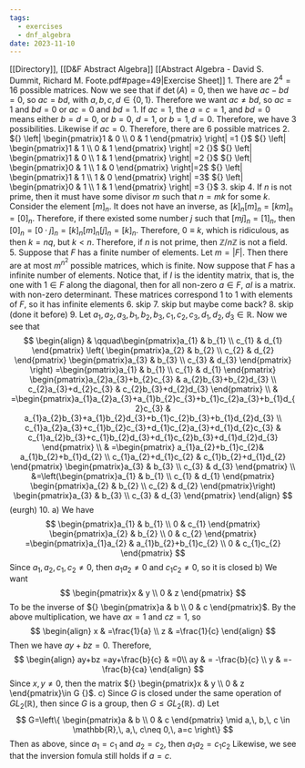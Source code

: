 ```yaml
---
tags:
  - exercises
  - dnf_algebra
date: 2023-11-10
---
```

[[Directory]], [[D&F Abstract Algebra]]
[[Abstract Algebra - David S. Dummit, Richard M. Foote.pdf#page=49|Exercise Sheet]]
1. 
There are ${} 2^{4}=16 {}$ possible matrices. Now we see that if ${} \det(A)=0 {}$, then we have ${} ac-bd=0 {}$, so $ac=bd {}$, with ${} a,\, b,\, c,\, d\in \{ 0,\, 1 \} {}$. Therefore we want ${} ac\neq bd {}$, so ${} ac=1 {}$ and ${} bd=0 {}$ or ${} ac=0 {}$ and ${} bd=1 {}$. If ${} ac=1 {}$, the ${} a=c=1 {}$, and ${} bd=0$ means either ${} b=d=0 {}$, or ${} b=0 {}$, ${} d=1$, or ${} b=1,\, d=0 {}$. Therefore, we have $3$ possibilities. Likewise if ${} ac=0$. Therefore, there are $6 {}$ possible matrices
2. 
${} \left| \begin{pmatrix}1 & 0 \\ 0 & 1 \end{pmatrix}  \right| =1 {}$
${} \left| \begin{pmatrix}1 & 1 \\ 0 & 1 \end{pmatrix}  \right| =2 {}$
${} \left| \begin{pmatrix}1 & 0 \\ 1 & 1 \end{pmatrix}  \right| =2 {}$
${} \left| \begin{pmatrix}0 & 1 \\ 1 & 0 \end{pmatrix}  \right|=2$
${} \left| \begin{pmatrix}1 & 1 \\ 1 & 0 \end{pmatrix}  \right| =3$
${} \left| \begin{pmatrix}0 & 1 \\ 1 & 1 \end{pmatrix}  \right| =3 {}$
3. 
skip
4. 
If ${} n {}$ is not prime, then it must have some divisor ${} m {}$ such that ${} n=mk {}$ for some $k {}$. Consider the element ${} [m]_{n}$. It does not have an inverse, as ${} [k]_{n}[m]_{n}=[km]_{n}=[0]_{n} {}$. Therefore, if there existed some number $j$ such that ${} [mj]_{n}=[1]_{n} {}$, then ${} [0]_{n}=[0\cdot j]_{n}=[k]_{n}[m]_{n}[j]_{n}=[k]_{n} {}$. Therefore, ${} 0\equiv k$, which is ridiculous, as then ${} k=nq {}$, but ${} k<n {}$. Therefore, if ${} n$ is not prime, then ${} \mathbb{Z}/n\mathbb{Z} {}$ is not a field.
5. 
Suppose that $F$ has a finite number of elements. Let ${} m=|F|$. Then there are at most ${} m^{n^{2}} {}$ possible matrices, which is finite. 
Now suppose that ${} F$ has a infinite number of elements. Notice that, if $I {}$ is the identity matrix, that is, the one with ${} 1\in F {}$ along the diagonal, then for all non-zero ${} a \in F {}$, $aI {}$ is a matrix. with non-zero determinant. These matrices correspond 1 to 1 with elements of ${} F$, so it has infinite elements
6. skip 
7. skip but maybe come back?
8. skip (done it before)
9. 
Let ${} a_{1},\, a_{2},\, a_{3},\, b_{1},\, b_{2},\, b_{3},\, c_{1},\, c_{2},\, c_{3},\, d_{1},\, d_{2},\, d_{3} \in \mathbb{R} {}$. Now we see that
$$
\begin{align}
 & \qquad\begin{pmatrix}a_{1} & b_{1} \\ c_{1} & d_{1} \end{pmatrix} \left( \begin{pmatrix}a_{2} & b_{2} \\ c_{2} & d_{2} \end{pmatrix} \begin{pmatrix}a_{3} & b_{3} \\ c_{3} & d_{3} \end{pmatrix}  \right)  =\begin{pmatrix}a_{1} & b_{1} \\ c_{1} & d_{1} \end{pmatrix} \begin{pmatrix}a_{2}a_{3}+b_{2}c_{3} & a_{2}b_{3}+b_{2}d_{3} \\ c_{2}a_{3}+d_{2}c_{3} & c_{2}b_{3}+d_{2}d_{3} \end{pmatrix}  \\
   & =\begin{pmatrix}a_{1}a_{2}a_{3}+a_{1}b_{2}c_{3}+b_{1}c_{2}a_{3}+b_{1}d_{2}c_{3} & a_{1}a_{2}b_{3}+a_{1}b_{2}d_{3}+b_{1}c_{2}b_{3}+b_{1}d_{2}d_{3} \\ c_{1}a_{2}a_{3}+c_{1}b_{2}c_{3}+d_{1}c_{2}a_{3}+d_{1}d_{2}c_{3}  & c_{1}a_{2}b_{3}+c_{1}b_{2}d_{3}+d_{1}c_{2}b_{3}+d_{1}d_{2}d_{3} \end{pmatrix}  \\
 & =\begin{pmatrix} a_{1}a_{2}+b_{1}c_{2}& a_{1}b_{2}+b_{1}d_{2} \\ c_{1}a_{2}+d_{1}c_{2} & c_{1}b_{2}+d_{1}d_{2} \end{pmatrix} \begin{pmatrix}a_{3} & b_{3} \\ c_{3} & d_{3} \end{pmatrix}  \\
 &=\left(\begin{pmatrix}a_{1} & b_{1} \\ c_{1} & d_{1} \end{pmatrix}  \begin{pmatrix}a_{2} & b_{2} \\ c_{2} & d_{2} \end{pmatrix}\right) \begin{pmatrix}a_{3} & b_{3} \\ c_{3} & d_{3} \end{pmatrix}
\end{align}
$$
(eurgh)
10. a)
We have
$$
\begin{pmatrix}a_{1} & b_{1} \\ 0 & c_{1} \end{pmatrix} \begin{pmatrix}a_{2} & b_{2} \\ 0 & c_{2} \end{pmatrix} =\begin{pmatrix}a_{1}a_{2} & a_{1}b_{2}+b_{1}c_{2} \\ 0 & c_{1}c_{2} \end{pmatrix} 
$$
Since ${} a_{1},\, a_{2},\, c_{1},\, c_{2}\neq 0 {}$, then $a_{1}a_{2}\neq 0 {}$ and $c_{1}c_{2}\neq 0$, so it is closed
b)
We want 
$$
\begin{pmatrix}x & y \\ 0 & z \end{pmatrix}
$$
To be the inverse of ${} \begin{pmatrix}a & b \\ 0 & c \end{pmatrix}$. By the above multiplication, we have ${} ax=1 {}$ and ${} cz=1 {}$, so
$$
\begin{align}
x & =\frac{1}{a} \\
z & =\frac{1}{c}
\end{align}
$$
Then we have ${} ay+bz=0 {}$. Therefore, 
$$
\begin{align}
ay+bz =ay+\frac{b}{c}  & =0\\
ay & = -\frac{b}{c} \\
y & =-\frac{b}{ca}
\end{align}
$$
Since ${} x,\, y\neq 0$, then the matrix ${} \begin{pmatrix}x & y \\ 0 & z \end{pmatrix}\in G {}$.
c)
Since $G$ is closed under the same operation of $GL_{2}(\mathbb{R})$, then since $G$ is a group, then ${} G \leq GL_{2}(\mathbb{R}) {}$.
d)
Let
$$
G=\left\{  \begin{pmatrix}a & b \\ 0 & c \end{pmatrix} \mid a,\, b,\, c \in \mathbb{R},\, a,\, c\neq 0,\, a=c  \right\}
$$
Then as above, since ${} a_{1}=c_{1} {}$ and ${} a_{2}=c_{2} {}$, then ${} a_{1}a_{2}=c_{1}c_{2} {}$
Likewise, we see that the inversion fomula still holds if ${} a=c {}$.